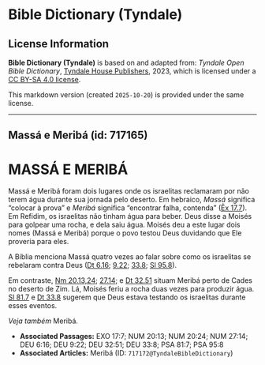 # Bible Dictionary (Tyndale)

## License Information

**Bible Dictionary (Tyndale)** is based on and adapted from: _Tyndale Open Bible Dictionary_, [Tyndale House Publishers](https://tyndaleopenresources.com/), 2023, which is licensed under a [CC BY-SA 4.0 license](https://creativecommons.org/licenses/by-sa/4.0/legalcode.en).

This markdown version (created `2025-10-20`) is provided under the same license.



--------------------------------

## Massá e Meribá (id: 717165)

MASSÁ E MERIBÁ
==============

Massá e Meribá foram dois lugares onde os israelitas reclamaram por não terem água durante sua jornada pelo deserto. Em hebraico, *Massá* significa “colocar à prova” e *Meribá* significa “encontrar falha, contenda” ([Êx 17\.7](https://ref.ly/Exod17:7)). Em Refidim, os israelitas não tinham água para beber. Deus disse a Moisés para golpear uma rocha, e dela saiu água. Moisés deu a este lugar dois nomes (Massá e Meribá) porque o povo testou Deus duvidando que Ele proveria para eles.

A Bíblia menciona Massá quatro vezes ao falar sobre como os israelitas se rebelaram contra Deus ([Dt 6\.16](https://ref.ly/Deut6:16); [9\.22](https://ref.ly/Deut9:22); [33\.8](https://ref.ly/Deut33:8); [Sl 95\.8](https://ref.ly/Ps95:8)).

Em contraste, [Nm 20\.13,24](https://ref.ly/Num20:13,Num20:24); [27\.14](https://ref.ly/Num27:14); e [Dt 32\.51](https://ref.ly/Deut32:51) situam Meribá perto de Cades no deserto de Zim. Lá, Moisés feriu a rocha duas vezes para produzir água. [Sl 81\.7](https://ref.ly/Ps81:7) e [Dt 33\.8](https://ref.ly/Deut33:8) sugerem que Deus estava testando os israelitas durante esses eventos.

*Veja também* Meribá.

* **Associated Passages:** EXO 17:7; NUM 20:13; NUM 20:24; NUM 27:14; DEU 6:16; DEU 9:22; DEU 32:51; DEU 33:8; PSA 81:7; PSA 95:8
* **Associated Articles:** Meribá (ID: `717172@TyndaleBibleDictionary`)

